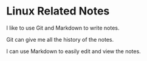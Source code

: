 # Linux Related Notes

I like to use Git and Markdown to write notes.

Git can give me all the history of the notes.

I can use Markdown to easily edit and view the notes.
